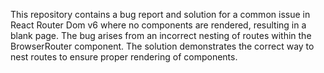 This repository contains a bug report and solution for a common issue in React Router Dom v6 where no components are rendered, resulting in a blank page. The bug arises from an incorrect nesting of routes within the BrowserRouter component. The solution demonstrates the correct way to nest routes to ensure proper rendering of components.